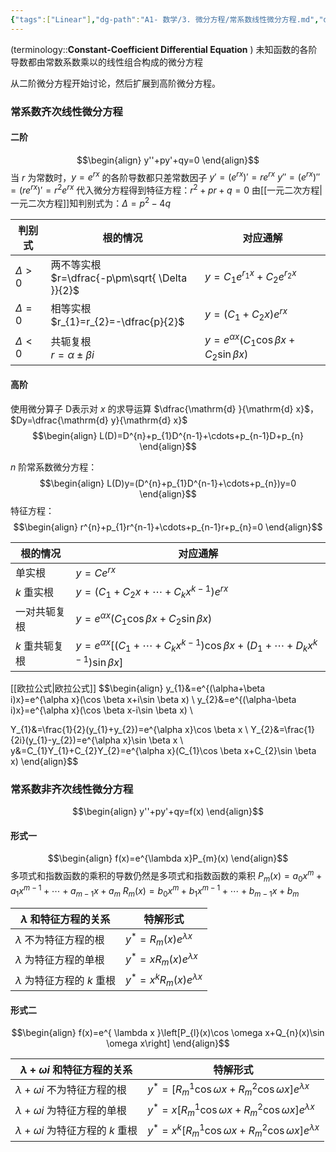 ```yaml
---
{"tags":["Linear"],"dg-path":"A1- 数学/3. 微分方程/常系数线性微分方程.md","dg-publish":true,"permalink":"/A1- 数学/3. 微分方程/常系数线性微分方程/","dgPassFrontmatter":true,"noteIcon":"","created":"2024-10-03T15:29:38.000+08:00","updated":"2025-04-14T18:25:19.743+08:00"}
---
```



(terminology::**Constant-Coefficient Differential Equation**  )
未知函数的各阶导数都由常数系数乘以的线性组合构成的微分方程

从二阶微分方程开始讨论，然后扩展到高阶微分方程。

### 常系数齐次线性微分方程
#### 二阶
$$\begin{align}
y''+py'+qy=0
\end{align}$$
当 $r$ 为常数时，$y=e^{rx}$ 的各阶导数都只差常数因子
$y'=(e^{rx})'=re^{rx}$    $y''=(e^{rx})''=(re^{rx})'=r^{2}e^{rx}$
代入微分方程得到特征方程：$r ^{2}+pr+q=0$ 
由[[一元二次方程\|一元二次方程]]知判别式为：$\Delta=p^{2}-4q$

| 判别式        | 根的情况                                             | 对应通解                                                 |
| ---------- | ------------------------------------------------ | ---------------------------------------------------- |
| $\Delta>0$ | 两不等实根<br>$r=\dfrac{-p\pm\sqrt{ \Delta }}{2}$<br> | $y=C_{1}e^{r_{1}x}+C_{2}e^{r_{2}x}$                  |
| $\Delta=0$ | 相等实根<br>$r_{1}=r_{2}=-\dfrac{p}{2}$<br>          | $y=(C_{1}+C_{2}x)e^{rx}$                             |
| $\Delta<0$ | 共轭复根<br>$r=\alpha\pm\beta i$<br>                 | $y=e^{\alpha x}(C_{1}\cos\beta x+C_{2}\sin \beta x)$ |

#### 高阶
使用微分算子 D表示对 $x$ 的求导运算 $\dfrac{\mathrm{d} }{\mathrm{d} x}$， $Dy=\dfrac{\mathrm{d} y}{\mathrm{d} x}$
$$\begin{align}
L(D)=D^{n}+p_{1}D^{n-1}+\cdots+p_{n-1}D+p_{n}
\end{align}$$

$n$ 阶常系数微分方程：
$$\begin{align}
L(D)y=(D^{n}+p_{1}D^{n-1}+\cdots+p_{n})y=0
\end{align}$$
特征方程：
$$\begin{align}
r^{n}+p_{1}r^{n-1}+\cdots+p_{n-1}r+p_{n}=0
\end{align}$$


| 根的情况      | 对应通解                                                                                             |
| --------- | ------------------------------------------------------------------------------------------------ |
| 单实根       | $y=Ce^{rx}$                                                                                      |
| $k$ 重实根   | $y=(C_{1}+C_{2}x+\cdots+C_{k}x^{k-1})e^{rx}$                                                     |
| 一对共轭复根    | $y=e^{\alpha x}(C_{1}\cos\beta x+C_{2}\sin \beta x)$                                             |
| $k$ 重共轭复根 | $y=e^{\alpha x}[(C_{1}+\cdots+C_{k}x^{k-1})\cos\beta x+(D_{1}+\cdots+D_{k}x^{k-1})\sin \beta x]$ |


[[欧拉公式\|欧拉公式]]
$$\begin{align} 
y_{1}&=e^{(\alpha+\beta i)x}=e^{\alpha x}(\cos \beta x+i\sin \beta x) \\
y_{2}&=e^{(\alpha-\beta i)x}=e^{\alpha x}(\cos \beta x-i\sin \beta x) \\  

Y_{1}&=\frac{1}{2}(y_{1}+y_{2})=e^{\alpha x}\cos \beta x \\
Y_{2}&=\frac{1}{2i}(y_{1}-y_{2})=e^{\alpha x}\sin \beta x \\ 
y&=C_{1}Y_{1}+C_{2}Y_{2}=e^{\alpha x}(C_{1}\cos \beta x+C_{2}\sin \beta x)
\end{align}$$

### 常系数非齐次线性微分方程
$$\begin{align}
y''+py'+qy=f(x)
\end{align}$$

#### 形式一
$$\begin{align}
f(x)=e^{\lambda x}P_{m}(x)
\end{align}$$
多项式和指数函数的乘积的导数仍然是多项式和指数函数的乘积
$P_{m}(x)=a_{0}x^{m}+a_{1}x^{m-1}+\cdots+a_{m-1}x+a_{m}$
$R_{m}(x)=b_{0}x^{m}+b_{1}x^{m-1}+\cdots+b_{m-1}x+b_{m}$


| $\lambda$ 和特征方程的关系      | 特解形式                                |
| ----------------------- | ----------------------------------- |
| $\lambda$ 不为特征方程的根      | $y^{*}=R_{m}(x)e^{\lambda x}$       |
| $\lambda$ 为特征方程的单根      | $y^{*}=xR_{m}(x)e^{\lambda x}$      |
| $\lambda$ 为特征方程的 $k$ 重根 | $y^{*}=x^{k} R_{m}(x)e^{\lambda x}$ |

#### 形式二
$$\begin{align}
f(x)=e^{ \lambda x }\left[P_{l}(x)\cos \omega x+Q_{n}(x)\sin \omega x\right]
\end{align}$$

| $\lambda+\omega i$ 和特征方程的关系      | 特解形式                                                                       |
| -------------------------------- | -------------------------------------------------------------------------- |
| $\lambda+\omega i$ 不为特征方程的根      | $y^* =[R_{m}^{1}\cos \omega x+R_{m}^{2}\cos \omega x]e^{\lambda x}$   <br> |
| $\lambda+\omega i$ 为特征方程的单根      | $y^* =x[R_{m}^{1}\cos \omega x+R_{m}^{2}\cos \omega x]e^{\lambda x}$       |
| $\lambda+\omega i$ 为特征方程的 $k$ 重根 | $y^* =x^{k}[R_{m}^{1}\cos \omega x+R_{m}^{2}\cos \omega x]e^{\lambda x}$   |


